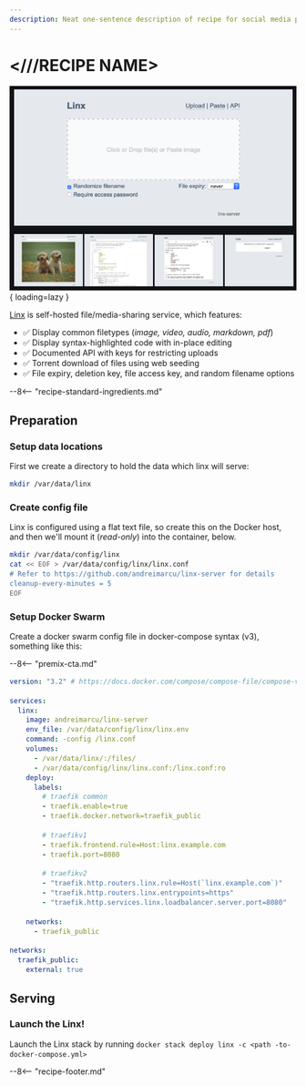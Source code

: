 ```yaml
---
description: Neat one-sentence description of recipe for social media previews
---
```


# <///RECIPE NAME>

![Linx Screenshot](../images/linx.png){ loading=lazy }

[Linx](https://github.com/andreimarcu/linx-server) is self-hosted file/media-sharing service, which features:

- :white_check_mark: Display common filetypes (*image, video, audio, markdown, pdf*)
- :white_check_mark: Display syntax-highlighted code with in-place editing
- :white_check_mark: Documented API with keys for restricting uploads
- :white_check_mark: Torrent download of files using web seeding
- :white_check_mark: File expiry, deletion key, file access key, and random filename options

--8<-- "recipe-standard-ingredients.md"

## Preparation

### Setup data locations

First we create a directory to hold the data which linx will serve:

```bash
mkdir /var/data/linx
```

### Create config file

Linx is configured using a flat text file, so create this on the Docker host, and then we'll mount it (*read-only*) into the container, below.

```bash
mkdir /var/data/config/linx
cat << EOF > /var/data/config/linx/linx.conf
# Refer to https://github.com/andreimarcu/linx-server for details
cleanup-every-minutes = 5
EOF
```

### Setup Docker Swarm

Create a docker swarm config file in docker-compose syntax (v3), something like this:

--8<-- "premix-cta.md"

```yaml
version: "3.2" # https://docs.docker.com/compose/compose-file/compose-versioning/#version-3

services:
  linx:
    image: andreimarcu/linx-server
    env_file: /var/data/config/linx/linx.env
    command: -config /linx.conf
    volumes:
      - /var/data/linx/:/files/
      - /var/data/config/linx/linx.conf:/linx.conf:ro
    deploy:
      labels:
        # traefik common
        - traefik.enable=true
        - traefik.docker.network=traefik_public

        # traefikv1
        - traefik.frontend.rule=Host:linx.example.com
        - traefik.port=8080     

        # traefikv2
        - "traefik.http.routers.linx.rule=Host(`linx.example.com`)"
        - "traefik.http.routers.linx.entrypoints=https"
        - "traefik.http.services.linx.loadbalancer.server.port=8080" 

    networks:
      - traefik_public

networks:
  traefik_public:
    external: true
```

## Serving

### Launch the Linx!

Launch the Linx stack by running ```docker stack deploy linx -c <path -to-docker-compose.yml>```

[^1]: Since the whole purpose of media/file sharing is to share stuff with **strangers**, this recipe doesn't take into account any sort of authentication using [Traefik Forward Auth](/docker-swarm/traefik-forward-auth/).

--8<-- "recipe-footer.md"
